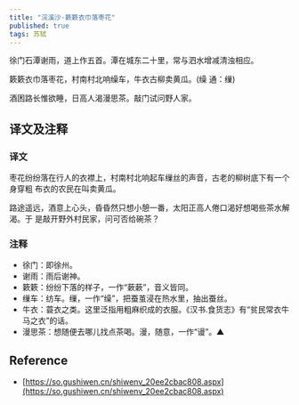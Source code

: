 ```yaml
---
title: "浣溪沙·簌簌衣巾落枣花"
published: true
tags: 苏轼
---
```


徐门石潭谢雨，道上作五首。潭在城东二十里，常与泗水增减清浊相应。

簌簌衣巾落枣花，村南村北响缲车，牛衣古柳卖黄瓜。(缲 通：缫)

酒困路长惟欲睡，日高人渴漫思茶。敲门试问野人家。

## 译文及注释

### 译文

枣花纷纷落在行人的衣襟上，村南村北响起车缫丝的声音，古老的柳树底下有一个身穿粗
布衣的农民在叫卖黄瓜。

路途遥远，酒意上心头，昏昏然只想小憩一番，太阳正高人倦口渴好想喝些茶水解渴。于
是敲开野外村民家，问可否给碗茶？

### 注释

- 徐门：即徐州。
- 谢雨：雨后谢神。
- 簌簌：纷纷下落的样子，一作“蔌蔌”，音义皆同。
- 缫车：纺车。缫，一作“缲”，把蚕茧浸在热水里，抽出蚕丝。
- 牛衣：蓑衣之类。这里泛指用粗麻织成的衣服。《汉书.食货志》有“贫民常衣牛马之衣”的话。
- 漫思茶：想随便去哪儿找点茶喝。漫，随意，一作“谩”。▲

## Reference

- [https://so.gushiwen.cn/shiwenv_20ee2cbac808.aspx](https://so.gushiwen.cn/shiwenv_20ee2cbac808.aspx)